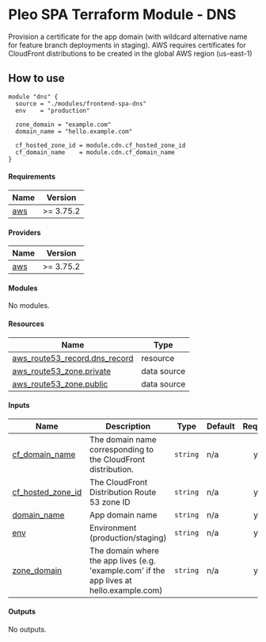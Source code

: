 # Pleo SPA Terraform Module - DNS

Provision a certificate for the app domain (with wildcard alternative name for
feature branch deployments in staging). AWS requires certificates for CloudFront
distributions to be created in the global AWS region (us-east-1)

## How to use

```hcl
module "dns" {
  source = "./modules/frontend-spa-dns"
  env    = "production"

  zone_domain = "example.com"
  domain_name = "hello.example.com"

  cf_hosted_zone_id = module.cdn.cf_hosted_zone_id
  cf_domain_name    = module.cdn.cf_domain_name
}
```

<!-- BEGIN_TF_DOCS -->
#### Requirements

| Name | Version |
|------|---------|
| <a name="requirement_aws"></a> [aws](#requirement\_aws) | >= 3.75.2 |

#### Providers

| Name | Version |
|------|---------|
| <a name="provider_aws"></a> [aws](#provider\_aws) | >= 3.75.2 |

#### Modules

No modules.

#### Resources

| Name | Type |
|------|------|
| [aws_route53_record.dns_record](https://registry.terraform.io/providers/hashicorp/aws/latest/docs/resources/route53_record) | resource |
| [aws_route53_zone.private](https://registry.terraform.io/providers/hashicorp/aws/latest/docs/data-sources/route53_zone) | data source |
| [aws_route53_zone.public](https://registry.terraform.io/providers/hashicorp/aws/latest/docs/data-sources/route53_zone) | data source |

#### Inputs

| Name | Description | Type | Default | Required |
|------|-------------|------|---------|:--------:|
| <a name="input_cf_domain_name"></a> [cf\_domain\_name](#input\_cf\_domain\_name) | The domain name corresponding to the CloudFront distribution. | `string` | n/a | yes |
| <a name="input_cf_hosted_zone_id"></a> [cf\_hosted\_zone\_id](#input\_cf\_hosted\_zone\_id) | The CloudFront Distribution Route 53 zone ID | `string` | n/a | yes |
| <a name="input_domain_name"></a> [domain\_name](#input\_domain\_name) | App domain name | `string` | n/a | yes |
| <a name="input_env"></a> [env](#input\_env) | Environment (production/staging) | `string` | n/a | yes |
| <a name="input_zone_domain"></a> [zone\_domain](#input\_zone\_domain) | The domain where the app lives (e.g. 'example.com' if the app lives at hello.example.com) | `string` | n/a | yes |

#### Outputs

No outputs.
<!-- END_TF_DOCS -->
